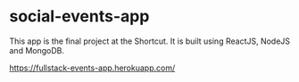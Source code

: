# social-events-app
   This app is the final project at the Shortcut.
   It is built using ReactJS, NodeJS and MongoDB.
 
https://fullstack-events-app.herokuapp.com/

